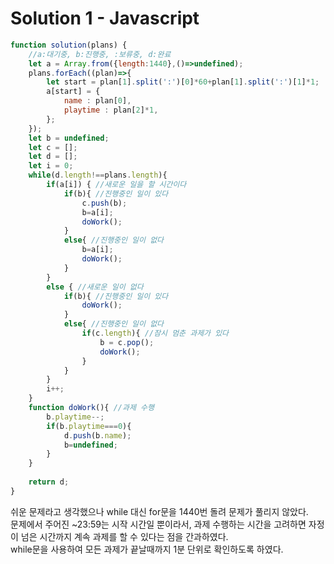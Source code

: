 # Solution 1 - Javascript
~~~javascript
function solution(plans) {
    //a:대기중, b:진행중, :보류중, d:완료
    let a = Array.from({length:1440},()=>undefined);
    plans.forEach((plan)=>{
        let start = plan[1].split(':')[0]*60+plan[1].split(':')[1]*1;
        a[start] = { 
            name : plan[0],
            playtime : plan[2]*1,
        };
    });
    let b = undefined;
    let c = [];
    let d = [];
    let i = 0;
    while(d.length!==plans.length){
        if(a[i]) { //새로운 일을 할 시간이다
            if(b){ //진행중인 일이 있다
                c.push(b);
                b=a[i];
                doWork();
            }
            else{ //진행중인 일이 없다
                b=a[i];
                doWork();
            }
        }
        else { //새로운 일이 없다
            if(b){ //진행중인 일이 있다
                doWork();
            }
            else{ //진행중인 일이 없다
                if(c.length){ //잠시 멈춘 과제가 있다
                    b = c.pop();
                    doWork();
                }
            }
        }
        i++;
    }
    function doWork(){ //과제 수행
        b.playtime--;
        if(b.playtime===0){
            d.push(b.name);
            b=undefined;
        }
    }
    
    return d;
}
~~~

쉬운 문제라고 생각했으나 while 대신 for문을 1440번 돌려 문제가 풀리지 않았다.  
문제에서 주어진 ~23:59는 시작 시간일 뿐이라서, 과제 수행하는 시간을 고려하면 자정이 넘은 시간까지 계속 과제를 할 수 있다는 점을 간과하였다.  
while문을 사용하여 모든 과제가 끝날때까지 1분 단위로 확인하도록 하였다.  
